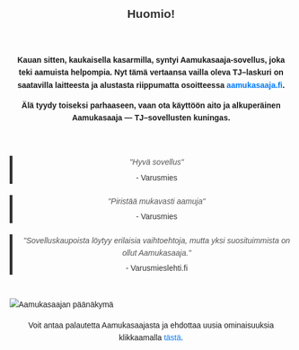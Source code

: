 <html lang="fi">
<head>
    <meta charset="UTF-8">
    <meta name="viewport" content="width=device-width, initial-scale=1.0">
    <title>Aamukasaaja</title>
    <style>
        body {
            font-family: Arial, sans-serif;
            margin: 20px;
            line-height: 1.6;
        }
        h1 {
            color: #333;
            text-align: center;
        }
        h2 {
            color: #333;
            text-align: center;
        }
        p {
            text-align: center;
            font-weight: bold;
        }
        p:last-of-type {
            font-weight: normal;
        }
        a {
            color: #007BFF;
            text-decoration: none;
        }
        a:hover {
            text-decoration: underline;
        }
        blockquote {
            font-style: italic;
            text-align: center;
            margin: 20px auto;
            max-width: 500px;
            color: #555;
            border-left: 5px solid #333333; /* Tumma vasen palkki */
            padding-left: 15px;
        }
        blockquote cite {
            display: block;
            text-align: center;
            font-style: normal;
            color: #333333; /* Tumma nimi */
            margin-top: 5px;
        }
    </style>
</head>
<body>
    <h2>Huomio!</h2>
    <br />
    <p>
        Kauan sitten, kaukaisella kasarmilla, syntyi Aamukasaaja-sovellus, joka teki aamuista helpompia. Nyt tämä vertaansa vailla oleva TJ–laskuri on saatavilla laitteesta ja alustasta riippumatta osoitteessa <a href="https://aamukasaaja.fi">aamukasaaja.fi</a>.
    </p>
    <p>
        Älä tyydy toiseksi parhaaseen, vaan ota käyttöön aito ja alkuperäinen Aamukasaaja — TJ–sovellusten kuningas.
    </p>
    <br />
    <blockquote>
        "Hyvä sovellus"
        <cite>- Varusmies</cite>
    </blockquote>
    <blockquote>
        "Piristää mukavasti aamuja"
        <cite>- Varusmies</cite>
    </blockquote>
    <blockquote>
        "Sovelluskaupoista löytyy erilaisia vaihtoehtoja, mutta yksi suosituimmista on ollut Aamukasaaja."
        <cite>- Varusmieslehti.fi</cite>
    </blockquote>
    <br />
    <img src="aamukasaaja_main_view.png" alt="Aamukasaajan päänäkymä" />
    <p>
        Voit antaa palautetta Aamukasaajasta ja ehdottaa uusia ominaisuuksia klikkaamalla <a href="https://klaevv.typeform.com/to/FtdGV7">tästä</a>.
    </p>
</body>
</html>
